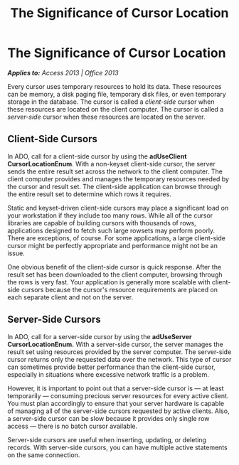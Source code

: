 ﻿---
title: The Significance of Cursor Location
TOCTitle: The Significance of Cursor Location
ms:assetid: 57cf91a0-2612-b1ca-1c03-9c1ccb396b2e
ms:mtpsurl: https://msdn.microsoft.com/en-us/library/JJ249296(v=office.15)
ms:contentKeyID: 48544978
ms.date: 09/18/2015
mtps_version: v=office.15
---

# The Significance of Cursor Location


_**Applies to:** Access 2013 | Office 2013_

Every cursor uses temporary resources to hold its data. These resources can be memory, a disk paging file, temporary disk files, or even temporary storage in the database. The cursor is called a *client-side* cursor when these resources are located on the client computer. The cursor is called a *server-side* cursor when these resources are located on the server.

## Client-Side Cursors

In ADO, call for a client-side cursor by using the **adUseClient** **CursorLocationEnum**. With a non-keyset client-side cursor, the server sends the entire result set across the network to the client computer. The client computer provides and manages the temporary resources needed by the cursor and result set. The client-side application can browse through the entire result set to determine which rows it requires.

Static and keyset-driven client-side cursors may place a significant load on your workstation if they include too many rows. While all of the cursor libraries are capable of building cursors with thousands of rows, applications designed to fetch such large rowsets may perform poorly. There are exceptions, of course. For some applications, a large client-side cursor might be perfectly appropriate and performance might not be an issue.

One obvious benefit of the client-side cursor is quick response. After the result set has been downloaded to the client computer, browsing through the rows is very fast. Your application is generally more scalable with client-side cursors because the cursor's resource requirements are placed on each separate client and not on the server.

## Server-Side Cursors

In ADO, call for a server-side cursor by using the **adUseServer** **CursorLocationEnum.** With a server-side cursor, the server manages the result set using resources provided by the server computer. The server-side cursor returns only the requested data over the network. This type of cursor can sometimes provide better performance than the client-side cursor, especially in situations where excessive network traffic is a problem.

However, it is important to point out that a server-side cursor is — at least temporarily — consuming precious server resources for every active client. You must plan accordingly to ensure that your server hardware is capable of managing all of the server-side cursors requested by active clients. Also, a server-side cursor can be slow because it provides only single row access — there is no batch cursor available.

Server-side cursors are useful when inserting, updating, or deleting records. With server-side cursors, you can have multiple active statements on the same connection.

